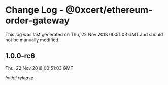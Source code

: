 # Change Log - @0xcert/ethereum-order-gateway

This log was last generated on Thu, 22 Nov 2018 00:51:03 GMT and should not be manually modified.

## 1.0.0-rc6
Thu, 22 Nov 2018 00:51:03 GMT

*Initial release*

